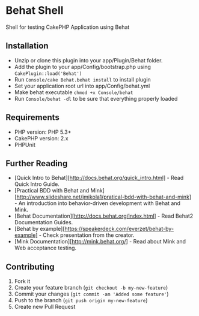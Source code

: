 # Behat Shell

Shell for testing CakePHP Application using Behat

## Installation

- Unzip or clone this plugin into your app/Plugin/Behat folder.
- Add the plugin to your app/Config/bootstrap.php using `CakePlugin::load('Behat')`
- Run `Console/cake Behat.behat install` to install plugin
- Set your application root url into app/Config/behat.yml
- Make behat executable `chmod +x Console/behat`
- Run `Console/behat -dl` to be sure that everything properly loaded

## Requirements

* PHP version: PHP 5.3+
* CakePHP version: 2.x
* PHPUnit
 
## Further Reading

* [Quick Intro to Behat][http://docs.behat.org/quick_intro.html] - Read Quick Intro Guide.
* [Practical BDD with Behat and Mink][http://www.slideshare.net/jmikola1/pratical-bdd-with-behat-and-mink] - An introduction into behavior-driven development with Behat and Mink.
* [Behat Documentation][http://docs.behat.org/index.html] - Read Behat2 Documentation Guides.
* [Behat by example][https://speakerdeck.com/everzet/behat-by-example] - Check presentation from the creator.
* [Mink Documentation][http://mink.behat.org/] - Read about Mink and Web acceptance testing.

## Contributing

1. Fork it
2. Create your feature branch (`git checkout -b my-new-feature`)
3. Commit your changes (`git commit -am 'Added some feature'`)
4. Push to the branch (`git push origin my-new-feature`)
5. Create new Pull Request
